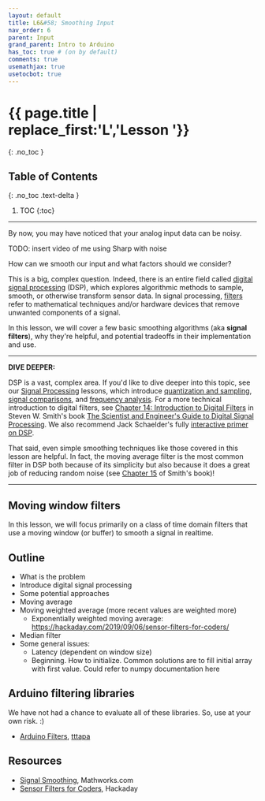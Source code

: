 ```yaml
---
layout: default
title: L6&#58; Smoothing Input
nav_order: 6
parent: Input
grand_parent: Intro to Arduino
has_toc: true # (on by default)
comments: true
usemathjax: true
usetocbot: true
---
```

# {{ page.title | replace_first:'L','Lesson '}}
{: .no_toc }

## Table of Contents
{: .no_toc .text-delta }

1. TOC
{:toc}
---

By now, you may have noticed that your analog input data can be noisy. 

TODO: insert video of me using Sharp with noise

How can we smooth our input and what factors should we consider? 

This is a big, complex question. Indeed, there is an entire field called [digital signal processing](https://en.wikipedia.org/wiki/Digital_signal_processing) (DSP), which explores algorithmic methods to sample, smooth, or otherwise transform sensor data. In signal processing, [filters](https://en.wikipedia.org/wiki/Filter_(signal_processing)) refer to mathematical techniques and/or hardware devices that remove unwanted components of a signal.

In this lesson, we will cover a few basic smoothing algorithms (aka **signal filters**), why they're helpful, and potential tradeoffs in their implementation and use.

---

**DIVE DEEPER:**

DSP is a vast, complex area. If you'd like to dive deeper into this topic, see our [Signal Processing](../signals/signal-processing.md) lessons, which introduce [quantization and sampling](../signals/quantization-and-sampling.md), [signal comparisons](../signals/comparing-signals.md), and [frequency analysis](../signals/frequency-analysis.md). For a more technical introduction to digital filters, see [Chapter 14: Introduction to Digital Filters](http://www.dspguide.com/ch14/1.htm) in Steven W. Smith's book [The Scientist and Engineer's Guide to Digital Signal Processing](http://www.dspguide.com/). We also recommend Jack Schaelder's fully [interactive primer on DSP](https://jackschaedler.github.io/circles-sines-signals/index.html).

That said, even simple smoothing techniques like those covered in this lesson are helpful. In fact, the moving average filter is the most common filter in DSP both because of its simplicity but also because it does a great job of reducing random noise (see [Chapter 15](http://www.dspguide.com/ch15.htm) of Smith's book)!

---

<!-- ## Digital Filters

There are two primary approaches to filtering a signal: **time domain** methods, where the x-axis is time and the y-axis is sensor data, and **frequency domain** methods that transform the signal such that the x-axis are the frequency components in the signal and the y-axis is the magnitude of those frequencies. You may have heard of low-pass or high-pass filters, which filter (keep) low frequency components of a signal or high frequency components of a signal, respectively. These filters are typically implemented in the frequency domain, and include  -->

<!-- methods, which are commonly used for smoothing, applying an offset (*e.g.,* DC removal) and **frequency domain** methods that analyze the frequency components of a signal to filter low-frequency -->

## Moving window filters

In this lesson, we will focus primarily on a class of time domain filters that use a moving window (or buffer) to smooth a signal in realtime. 

## Outline

- What is the problem
- Introduce digital signal processing
- Some potential approaches
- Moving average
- Moving weighted average (more recent values are weighted more)
    - Exponentially weighted moving average: https://hackaday.com/2019/09/06/sensor-filters-for-coders/
- Median filter
- Some general issues:
  - Latency (dependent on window size)
  - Beginning. How to initialize. Common solutions are to fill initial array with first value. Could refer to numpy documentation here

## Arduino filtering libraries

We have not had a chance to evaluate all of these libraries. So, use at your own risk. :)

- [Arduino Filters](https://github.com/tttapa/Arduino-Filters), [tttapa](https://github.com/tttapa)

## Resources

- [Signal Smoothing](https://www.mathworks.com/help/signal/ug/signal-smoothing.html), Mathworks.com
- [Sensor Filters for Coders](https://hackaday.com/2019/09/06/sensor-filters-for-coders/), Hackaday


<!-- 
USEFUL LINKS:
https://www.alanzucconi.com/2016/06/03/an-introduction-to-signal-smoothing/ 

Median filtering:
https://cdnsciencepub.com/doi/pdf/10.1139/v95-195

https://pyageng.mpastell.com/book/dsp.html
https://terpconnect.umd.edu/~toh/spectrum/Smoothing.html
-->